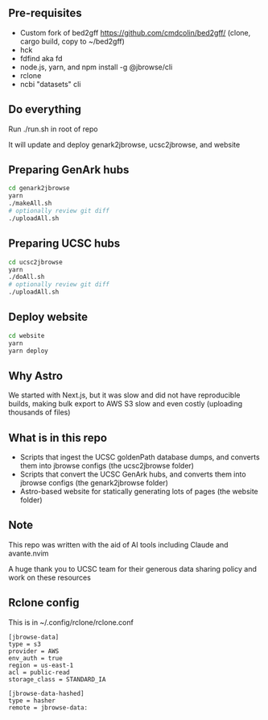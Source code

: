 ## Pre-requisites

- Custom fork of bed2gff https://github.com/cmdcolin/bed2gff/ (clone, cargo
  build, copy to ~/bed2gff)
- hck
- fdfind aka fd
- node.js, yarn, and npm install -g @jbrowse/cli
- rclone
- ncbi "datasets" cli

## Do everything

Run ./run.sh in root of repo

It will update and deploy genark2jbrowse, ucsc2jbrowse, and website

## Preparing GenArk hubs

```bash
cd genark2jbrowse
yarn
./makeAll.sh
# optionally review git diff
./uploadAll.sh
```

## Preparing UCSC hubs

```bash
cd ucsc2jbrowse
yarn
./doAll.sh
# optionally review git diff
./uploadAll.sh
```

## Deploy website

```bash
cd website
yarn
yarn deploy
```

## Why Astro

We started with Next.js, but it was slow and did not have reproducible builds,
making bulk export to AWS S3 slow and even costly (uploading thousands of files)

## What is in this repo

- Scripts that ingest the UCSC goldenPath database dumps, and converts them into
  jbrowse configs (the ucsc2jbrowse folder)
- Scripts that convert the UCSC GenArk hubs, and converts them into jbrowse
  configs (the genark2jbrowse folder)
- Astro-based website for statically generating lots of pages (the website
  folder)

## Note

This repo was written with the aid of AI tools including Claude and avante.nvim

A huge thank you to UCSC team for their generous data sharing policy and work on
these resources

## Rclone config

This is in ~/.config/rclone/rclone.conf

```
[jbrowse-data]
type = s3
provider = AWS
env_auth = true
region = us-east-1
acl = public-read
storage_class = STANDARD_IA

[jbrowse-data-hashed]
type = hasher
remote = jbrowse-data:
```
